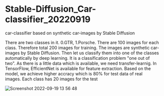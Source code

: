 # Stable-Diffusion_Car-classifier_20220919
car-classifier based on synthetic car-images by Stable Diffusion

There are two classes in it. 0.GTR, 1.Porsche. There are 100 images for each class. Therefore total 200 images for training. The images are synthetic car-images by Stable Diffusion. Then let us classify them into one of the classes automatically by deep learning. It is a classification problem "one out of two". As there is a little data which is available, we need transfer-learnig. In TensorFlow, EfficientNet is available for feature extraction. Based on the model, we achieve higher accracy which is 80% for test data of real images. Each class has 20 images for the test


![Screenshot 2022-09-19 13 56 48](https://user-images.githubusercontent.com/28681557/190952191-1f44c92b-8864-47c4-907f-c0381e26168a.png)
